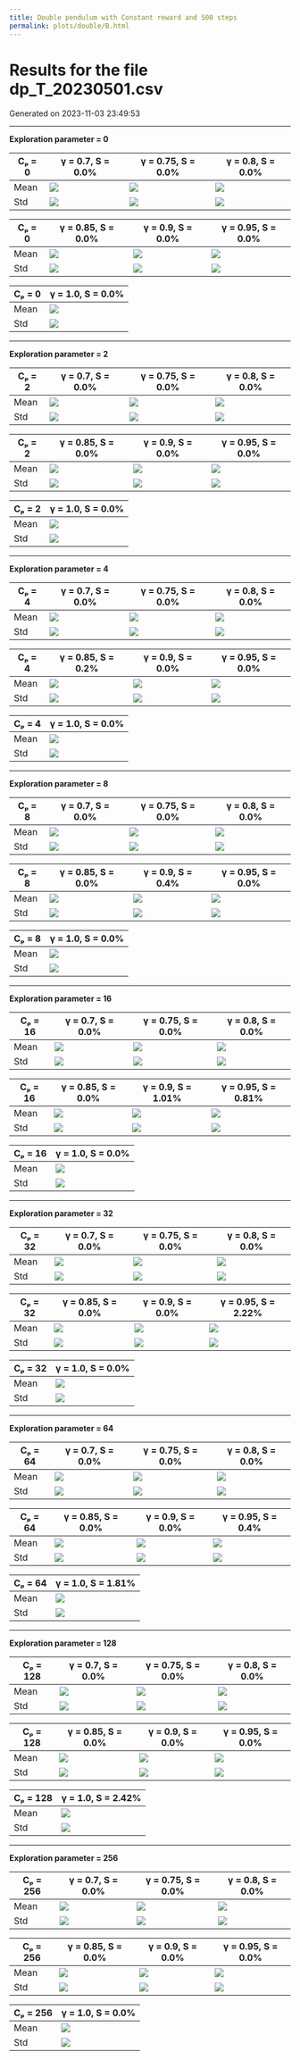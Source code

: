 ```yaml
---
title: Double pendulum with Constant reward and 500 steps
permalink: plots/double/B.html
---
```


# Results for the file dp_T_20230501.csv 

Generated on 2023-11-03 23:49:53

---

**Exploration parameter = 0**

| Cₚ = 0 | γ = 0.7, S = 0.0% | γ = 0.75, S = 0.0% | γ = 0.8, S = 0.0% | 
| --- | --- | --- | --- | 
| Mean | ![](fig/dp_T/mean_g_0.7_cp_0.png) | ![](fig/dp_T/mean_g_0.75_cp_0.png) | ![](fig/dp_T/mean_g_0.8_cp_0.png) | 
| Std | ![](fig/dp_T/std_g_0.7_cp_0.png) | ![](fig/dp_T/std_g_0.75_cp_0.png) | ![](fig/dp_T/std_g_0.8_cp_0.png) | 

| Cₚ = 0 | γ = 0.85, S = 0.0% | γ = 0.9, S = 0.0% | γ = 0.95, S = 0.0% | 
| --- | --- | --- | --- | 
| Mean | ![](fig/dp_T/mean_g_0.85_cp_0.png) | ![](fig/dp_T/mean_g_0.9_cp_0.png) | ![](fig/dp_T/mean_g_0.95_cp_0.png) | 
| Std | ![](fig/dp_T/std_g_0.85_cp_0.png) | ![](fig/dp_T/std_g_0.9_cp_0.png) | ![](fig/dp_T/std_g_0.95_cp_0.png) | 

| Cₚ = 0 | γ = 1.0, S = 0.0% | 
| --- | --- | 
| Mean | ![](fig/dp_T/mean_g_1.0_cp_0.png) | 
| Std | ![](fig/dp_T/std_g_1.0_cp_0.png) | 

---

**Exploration parameter = 2**

| Cₚ = 2 | γ = 0.7, S = 0.0% | γ = 0.75, S = 0.0% | γ = 0.8, S = 0.0% | 
| --- | --- | --- | --- | 
| Mean | ![](fig/dp_T/mean_g_0.7_cp_2.png) | ![](fig/dp_T/mean_g_0.75_cp_2.png) | ![](fig/dp_T/mean_g_0.8_cp_2.png) | 
| Std | ![](fig/dp_T/std_g_0.7_cp_2.png) | ![](fig/dp_T/std_g_0.75_cp_2.png) | ![](fig/dp_T/std_g_0.8_cp_2.png) | 

| Cₚ = 2 | γ = 0.85, S = 0.0% | γ = 0.9, S = 0.0% | γ = 0.95, S = 0.0% | 
| --- | --- | --- | --- | 
| Mean | ![](fig/dp_T/mean_g_0.85_cp_2.png) | ![](fig/dp_T/mean_g_0.9_cp_2.png) | ![](fig/dp_T/mean_g_0.95_cp_2.png) | 
| Std | ![](fig/dp_T/std_g_0.85_cp_2.png) | ![](fig/dp_T/std_g_0.9_cp_2.png) | ![](fig/dp_T/std_g_0.95_cp_2.png) | 

| Cₚ = 2 | γ = 1.0, S = 0.0% | 
| --- | --- | 
| Mean | ![](fig/dp_T/mean_g_1.0_cp_2.png) | 
| Std | ![](fig/dp_T/std_g_1.0_cp_2.png) | 

---

**Exploration parameter = 4**

| Cₚ = 4 | γ = 0.7, S = 0.0% | γ = 0.75, S = 0.0% | γ = 0.8, S = 0.0% | 
| --- | --- | --- | --- | 
| Mean | ![](fig/dp_T/mean_g_0.7_cp_4.png) | ![](fig/dp_T/mean_g_0.75_cp_4.png) | ![](fig/dp_T/mean_g_0.8_cp_4.png) | 
| Std | ![](fig/dp_T/std_g_0.7_cp_4.png) | ![](fig/dp_T/std_g_0.75_cp_4.png) | ![](fig/dp_T/std_g_0.8_cp_4.png) | 

| Cₚ = 4 | γ = 0.85, S = 0.2% | γ = 0.9, S = 0.0% | γ = 0.95, S = 0.0% | 
| --- | --- | --- | --- | 
| Mean | ![](fig/dp_T/mean_g_0.85_cp_4.png) | ![](fig/dp_T/mean_g_0.9_cp_4.png) | ![](fig/dp_T/mean_g_0.95_cp_4.png) | 
| Std | ![](fig/dp_T/std_g_0.85_cp_4.png) | ![](fig/dp_T/std_g_0.9_cp_4.png) | ![](fig/dp_T/std_g_0.95_cp_4.png) | 

| Cₚ = 4 | γ = 1.0, S = 0.0% | 
| --- | --- | 
| Mean | ![](fig/dp_T/mean_g_1.0_cp_4.png) | 
| Std | ![](fig/dp_T/std_g_1.0_cp_4.png) | 

---

**Exploration parameter = 8**

| Cₚ = 8 | γ = 0.7, S = 0.0% | γ = 0.75, S = 0.0% | γ = 0.8, S = 0.0% | 
| --- | --- | --- | --- | 
| Mean | ![](fig/dp_T/mean_g_0.7_cp_8.png) | ![](fig/dp_T/mean_g_0.75_cp_8.png) | ![](fig/dp_T/mean_g_0.8_cp_8.png) | 
| Std | ![](fig/dp_T/std_g_0.7_cp_8.png) | ![](fig/dp_T/std_g_0.75_cp_8.png) | ![](fig/dp_T/std_g_0.8_cp_8.png) | 

| Cₚ = 8 | γ = 0.85, S = 0.0% | γ = 0.9, S = 0.4% | γ = 0.95, S = 0.0% | 
| --- | --- | --- | --- | 
| Mean | ![](fig/dp_T/mean_g_0.85_cp_8.png) | ![](fig/dp_T/mean_g_0.9_cp_8.png) | ![](fig/dp_T/mean_g_0.95_cp_8.png) | 
| Std | ![](fig/dp_T/std_g_0.85_cp_8.png) | ![](fig/dp_T/std_g_0.9_cp_8.png) | ![](fig/dp_T/std_g_0.95_cp_8.png) | 

| Cₚ = 8 | γ = 1.0, S = 0.0% | 
| --- | --- | 
| Mean | ![](fig/dp_T/mean_g_1.0_cp_8.png) | 
| Std | ![](fig/dp_T/std_g_1.0_cp_8.png) | 

---

**Exploration parameter = 16**

| Cₚ = 16 | γ = 0.7, S = 0.0% | γ = 0.75, S = 0.0% | γ = 0.8, S = 0.0% | 
| --- | --- | --- | --- | 
| Mean | ![](fig/dp_T/mean_g_0.7_cp_16.png) | ![](fig/dp_T/mean_g_0.75_cp_16.png) | ![](fig/dp_T/mean_g_0.8_cp_16.png) | 
| Std | ![](fig/dp_T/std_g_0.7_cp_16.png) | ![](fig/dp_T/std_g_0.75_cp_16.png) | ![](fig/dp_T/std_g_0.8_cp_16.png) | 

| Cₚ = 16 | γ = 0.85, S = 0.0% | γ = 0.9, S = 1.01% | γ = 0.95, S = 0.81% | 
| --- | --- | --- | --- | 
| Mean | ![](fig/dp_T/mean_g_0.85_cp_16.png) | ![](fig/dp_T/mean_g_0.9_cp_16.png) | ![](fig/dp_T/mean_g_0.95_cp_16.png) | 
| Std | ![](fig/dp_T/std_g_0.85_cp_16.png) | ![](fig/dp_T/std_g_0.9_cp_16.png) | ![](fig/dp_T/std_g_0.95_cp_16.png) | 

| Cₚ = 16 | γ = 1.0, S = 0.0% | 
| --- | --- | 
| Mean | ![](fig/dp_T/mean_g_1.0_cp_16.png) | 
| Std | ![](fig/dp_T/std_g_1.0_cp_16.png) | 

---

**Exploration parameter = 32**

| Cₚ = 32 | γ = 0.7, S = 0.0% | γ = 0.75, S = 0.0% | γ = 0.8, S = 0.0% | 
| --- | --- | --- | --- | 
| Mean | ![](fig/dp_T/mean_g_0.7_cp_32.png) | ![](fig/dp_T/mean_g_0.75_cp_32.png) | ![](fig/dp_T/mean_g_0.8_cp_32.png) | 
| Std | ![](fig/dp_T/std_g_0.7_cp_32.png) | ![](fig/dp_T/std_g_0.75_cp_32.png) | ![](fig/dp_T/std_g_0.8_cp_32.png) | 

| Cₚ = 32 | γ = 0.85, S = 0.0% | γ = 0.9, S = 0.0% | γ = 0.95, S = 2.22% | 
| --- | --- | --- | --- | 
| Mean | ![](fig/dp_T/mean_g_0.85_cp_32.png) | ![](fig/dp_T/mean_g_0.9_cp_32.png) | ![](fig/dp_T/mean_g_0.95_cp_32.png) | 
| Std | ![](fig/dp_T/std_g_0.85_cp_32.png) | ![](fig/dp_T/std_g_0.9_cp_32.png) | ![](fig/dp_T/std_g_0.95_cp_32.png) | 

| Cₚ = 32 | γ = 1.0, S = 0.0% | 
| --- | --- | 
| Mean | ![](fig/dp_T/mean_g_1.0_cp_32.png) | 
| Std | ![](fig/dp_T/std_g_1.0_cp_32.png) | 

---

**Exploration parameter = 64**

| Cₚ = 64 | γ = 0.7, S = 0.0% | γ = 0.75, S = 0.0% | γ = 0.8, S = 0.0% | 
| --- | --- | --- | --- | 
| Mean | ![](fig/dp_T/mean_g_0.7_cp_64.png) | ![](fig/dp_T/mean_g_0.75_cp_64.png) | ![](fig/dp_T/mean_g_0.8_cp_64.png) | 
| Std | ![](fig/dp_T/std_g_0.7_cp_64.png) | ![](fig/dp_T/std_g_0.75_cp_64.png) | ![](fig/dp_T/std_g_0.8_cp_64.png) | 

| Cₚ = 64 | γ = 0.85, S = 0.0% | γ = 0.9, S = 0.0% | γ = 0.95, S = 0.4% | 
| --- | --- | --- | --- | 
| Mean | ![](fig/dp_T/mean_g_0.85_cp_64.png) | ![](fig/dp_T/mean_g_0.9_cp_64.png) | ![](fig/dp_T/mean_g_0.95_cp_64.png) | 
| Std | ![](fig/dp_T/std_g_0.85_cp_64.png) | ![](fig/dp_T/std_g_0.9_cp_64.png) | ![](fig/dp_T/std_g_0.95_cp_64.png) | 

| Cₚ = 64 | γ = 1.0, S = 1.81% | 
| --- | --- | 
| Mean | ![](fig/dp_T/mean_g_1.0_cp_64.png) | 
| Std | ![](fig/dp_T/std_g_1.0_cp_64.png) | 

---

**Exploration parameter = 128**

| Cₚ = 128 | γ = 0.7, S = 0.0% | γ = 0.75, S = 0.0% | γ = 0.8, S = 0.0% | 
| --- | --- | --- | --- | 
| Mean | ![](fig/dp_T/mean_g_0.7_cp_128.png) | ![](fig/dp_T/mean_g_0.75_cp_128.png) | ![](fig/dp_T/mean_g_0.8_cp_128.png) | 
| Std | ![](fig/dp_T/std_g_0.7_cp_128.png) | ![](fig/dp_T/std_g_0.75_cp_128.png) | ![](fig/dp_T/std_g_0.8_cp_128.png) | 

| Cₚ = 128 | γ = 0.85, S = 0.0% | γ = 0.9, S = 0.0% | γ = 0.95, S = 0.0% | 
| --- | --- | --- | --- | 
| Mean | ![](fig/dp_T/mean_g_0.85_cp_128.png) | ![](fig/dp_T/mean_g_0.9_cp_128.png) | ![](fig/dp_T/mean_g_0.95_cp_128.png) | 
| Std | ![](fig/dp_T/std_g_0.85_cp_128.png) | ![](fig/dp_T/std_g_0.9_cp_128.png) | ![](fig/dp_T/std_g_0.95_cp_128.png) | 

| Cₚ = 128 | γ = 1.0, S = 2.42% | 
| --- | --- | 
| Mean | ![](fig/dp_T/mean_g_1.0_cp_128.png) | 
| Std | ![](fig/dp_T/std_g_1.0_cp_128.png) | 

---

**Exploration parameter = 256**

| Cₚ = 256 | γ = 0.7, S = 0.0% | γ = 0.75, S = 0.0% | γ = 0.8, S = 0.0% | 
| --- | --- | --- | --- | 
| Mean | ![](fig/dp_T/mean_g_0.7_cp_256.png) | ![](fig/dp_T/mean_g_0.75_cp_256.png) | ![](fig/dp_T/mean_g_0.8_cp_256.png) | 
| Std | ![](fig/dp_T/std_g_0.7_cp_256.png) | ![](fig/dp_T/std_g_0.75_cp_256.png) | ![](fig/dp_T/std_g_0.8_cp_256.png) | 

| Cₚ = 256 | γ = 0.85, S = 0.0% | γ = 0.9, S = 0.0% | γ = 0.95, S = 0.0% | 
| --- | --- | --- | --- | 
| Mean | ![](fig/dp_T/mean_g_0.85_cp_256.png) | ![](fig/dp_T/mean_g_0.9_cp_256.png) | ![](fig/dp_T/mean_g_0.95_cp_256.png) | 
| Std | ![](fig/dp_T/std_g_0.85_cp_256.png) | ![](fig/dp_T/std_g_0.9_cp_256.png) | ![](fig/dp_T/std_g_0.95_cp_256.png) | 

| Cₚ = 256 | γ = 1.0, S = 0.0% | 
| --- | --- | 
| Mean | ![](fig/dp_T/mean_g_1.0_cp_256.png) | 
| Std | ![](fig/dp_T/std_g_1.0_cp_256.png) | 


